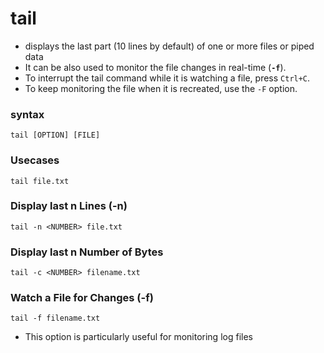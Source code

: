 # tail

* displays the last part \(10 lines by default\) of one or more files or piped data
* It can be also used to monitor the file changes in real-time \(**`-f`**\).
* To interrupt the tail command while it is watching a file, press `Ctrl+C`.
* To keep monitoring the file when it is recreated, use the `-F` option.

### syntax

```text
tail [OPTION] [FILE]
```

### Usecases

```text
tail file.txt
```

### Display last n Lines \(-n\) <a id="display-a-specific-number-of-lines"></a>

```text
tail -n <NUMBER> file.txt
```

### Display last n Number of Bytes <a id="how-to-display-a-specific-number-of-bytes"></a>

```text
tail -c <NUMBER> filename.txt
```

### Watch a File for Changes \(-f\) <a id="how-to-watch-a-file-for-changes"></a>

```text
tail -f filename.txt
```

* This option is particularly useful for monitoring log files

#### 

